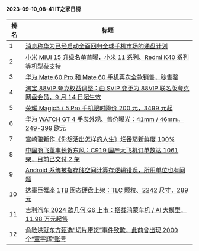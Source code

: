 #### 2023-09-10_08-41  IT之家日榜

| 排名 | 标题|
| --- | ---|
| 1 | [消息称华为已经启动全面回归全球手机市场的通盘计划](https://www.ithome.com/0/718/137.htm) |
| 2 | [小米 MIUI 15 升级名单首曝，小米 11 系列、Redmi K40 系列等机型获支持](https://www.ithome.com/0/718/151.htm) |
| 3 | [华为 Mate 60 Pro 和 Mate 60 手机再次全款销售，秒售罄](https://www.ithome.com/0/718/164.htm) |
| 4 | [淘宝 88VIP 夸克权益调整：由 SVIP 变更为 88VIP 联名版夸克网盘会员，9 月 14 日起生效](https://www.ithome.com/0/718/087.htm) |
| 5 | [荣耀 Magic5 / 5 Pro 手机限时降价 200 元，3499 元起](https://www.ithome.com/0/718/101.htm) |
| 6 | [华为 WATCH GT 4 手表外观、售价曝光：41mm / 46mm，249-399 欧元](https://www.ithome.com/0/718/131.htm) |
| 7 | [宫崎骏新作《你想活出怎样的人生》烂番茄新鲜度 100%](https://www.ithome.com/0/718/089.htm) |
| 8 | [中国商飞董事长贺东风：C919 国产大飞机订单数达 1061 架，目前已交付 2 架](https://www.ithome.com/0/718/110.htm) |
| 9 | [Android 系统被指存储空间计算存逻辑错误，所用单位也有问题](https://www.ithome.com/0/718/153.htm) |
| 10 | [达墨巨蟹座 1TB 固态硬盘上架：TLC 颗粒、2242 尺寸，289 元](https://www.ithome.com/0/718/098.htm) |
| 11 | [吉利汽车 2024 款几何 G6 上市：搭载鸿蒙车机 / AI 大模型，11.98 万元起售](https://www.ithome.com/0/718/168.htm) |
| 12 | [俞敏洪就东方甄选“切片带货”事件致歉，此前曾出现 2000 个“董宇辉”账号](https://www.ithome.com/0/718/192.htm) |
